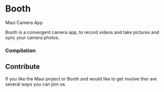 # Booth
Maui Camera App

Booth is a convergent camera app, to record videos and take pictures and sync your camera photos.

### Compilation

## Contribute
If you like the Maui project or Booth and would like to get involve ther are several ways you can join us.


